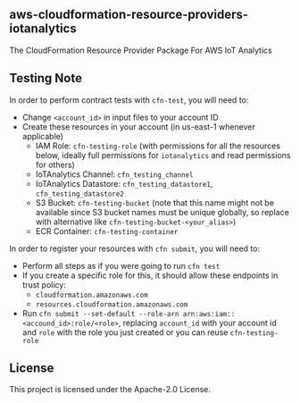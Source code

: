 ## aws-cloudformation-resource-providers-iotanalytics

The CloudFormation Resource Provider Package For AWS IoT Analytics

## Testing Note
In order to perform contract tests with `cfn-test`, you will need to:
* Change `<account_id>` in input files to your account ID
* Create these resources in your account (in us-east-1 whenever applicable)
    * IAM Role: `cfn-testing-role` (with permissions for all the resources below, ideally full permissions for `iotanalytics` and read permissions for others)
    * IoTAnalytics Channel: `cfn_testing_channel`
    * IoTAnalytics Datastore: `cfn_testing_datastore1`, `cfn_testing_datastore2`
    * S3 Bucket: `cfn-testing-bucket` (note that this name might not be available since S3 bucket names must be unique globally, so replace with alternative
      like `cfn-testing-bucket-<your_alias>`)
    * ECR Container: `cfn-testing-container`
    
In order to register your resources with `cfn submit`, you will need to:
* Perform all steps as if you were going to run `cfn test`
* If you create a specific role for this, it should allow these endpoints in trust policy:
    * `cloudformation.amazonaws.com`
    * `resources.cloudformation.amazonaws.com`
* Run `cfn submit --set-default --role-arn arn:aws:iam::<accound_id>:role/<role>`, replacing `account_id` with your account id and `role` with the role you just created or you can reuse `cfn-testing-role`
    
## License

This project is licensed under the Apache-2.0 License.

